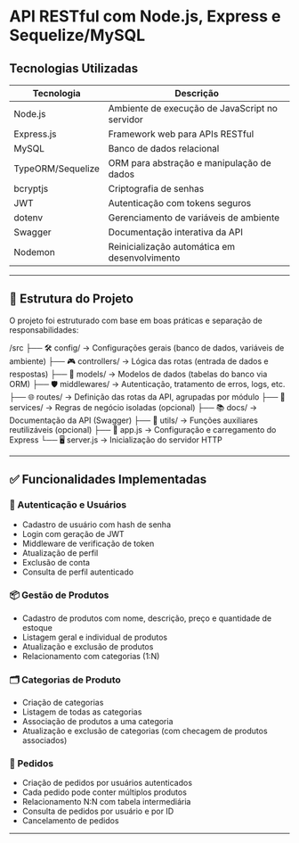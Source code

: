 # API RESTful com Node.js, Express e Sequelize/MySQL

## Tecnologias Utilizadas

| Tecnologia         | Descrição                                     
|--------------------|----------------------------------------------- |
| Node.js            | Ambiente de execução de JavaScript no servidor |
| Express.js         | Framework web para APIs RESTful                |
| MySQL              | Banco de dados relacional                      |
| TypeORM/Sequelize  | ORM para abstração e manipulação de dados      | 
| bcryptjs           | Criptografia de senhas                         | 
| JWT                | Autenticação com tokens seguros                | 
| dotenv             | Gerenciamento de variáveis de ambiente         |
| Swagger            | Documentação interativa da API                 | 
| Nodemon            | Reinicialização automática em desenvolvimento  |  

---

## 📁 Estrutura do Projeto

O projeto foi estruturado com base em boas práticas e separação de responsabilidades:

/src
├── 🛠️ config/ → Configurações gerais (banco de dados, variáveis de ambiente)
├── 🎮 controllers/ → Lógica das rotas (entrada de dados e respostas)
├── 🧱 models/ → Modelos de dados (tabelas do banco via ORM)
├── 🛡️ middlewares/ → Autenticação, tratamento de erros, logs, etc.
├── 🌐 routes/ → Definição das rotas da API, agrupadas por módulo
├── 🧠 services/ → Regras de negócio isoladas (opcional)
├── 📚 docs/ → Documentação da API (Swagger)
├── 🧰 utils/ → Funções auxiliares reutilizáveis (opcional)
├── 🚪 app.js → Configuração e carregamento do Express
└── 🖥️ server.js → Inicialização do servidor HTTP


---

## ✅ Funcionalidades Implementadas

### 🔐 Autenticação e Usuários

- Cadastro de usuário com hash de senha
- Login com geração de JWT
- Middleware de verificação de token
- Atualização de perfil
- Exclusão de conta
- Consulta de perfil autenticado

### 📦 Gestão de Produtos

- Cadastro de produtos com nome, descrição, preço e quantidade de estoque
- Listagem geral e individual de produtos
- Atualização e exclusão de produtos
- Relacionamento com categorias (1:N)

### 🗂️ Categorias de Produto

- Criação de categorias
- Listagem de todas as categorias
- Associação de produtos a uma categoria
- Atualização e exclusão de categorias (com checagem de produtos associados)

### 🧾 Pedidos

- Criação de pedidos por usuários autenticados
- Cada pedido pode conter múltiplos produtos
- Relacionamento N:N com tabela intermediária
- Consulta de pedidos por usuário e por ID
- Cancelamento de pedidos

---

